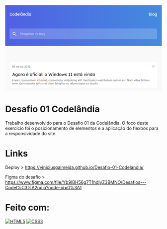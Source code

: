 <img src="main.png" alt="imagem do site">

# Desafio 01 Codelândia

Trabalho desenvolvido para o Desafio 01 da Codelândia. O foco deste exercício foi o posicionamento de elementos e a aplicação do flexbox para a responsividade do site.

# Links

Deploy > https://viniciusgalmeida.github.io/Desafio-01-Codelandia/ 

Figma do desafio > https://www.figma.com/file/Yb9IBH56g7T1hdIyZ3BMNO/Desafios---Codel%C3%A2ndia?node-id=0%3A1 

# Feito com:
[![HTML5](https://img.shields.io/badge/HTML5-E34F26?style=for-the-badge&logo=html5&logoColor=white)](https://developer.mozilla.org/pt-BR/docs/Web/HTML)
[![CSS3](https://img.shields.io/badge/CSS3-1572B6?style=for-the-badge&logo=css3&logoColor=white)](https://developer.mozilla.org/pt-BR/docs/Web/CSS)
